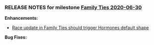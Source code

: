 ### RELEASE NOTES for milestone [Family Ties 2020-06-30](https://github.com/SkyrimLL/SkLLmods/milestone/68?closed=1) 
**Enhancements:** 
- [Race update in Family Ties should trigger Hormones default shape](https://github.com/SkyrimLL/SkLLmods/issues/884)

**Bug Fixes:** 

